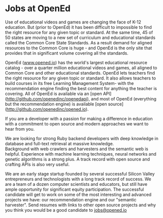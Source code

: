 Jobs at OpenEd
===============

Use of educational videos and games are changing the face of K-12 education.  But (prior to OpenEd) it has been difficult to 
impossible to find the right resource for any given topic or standard.   At the same time, 45 of 50 states are moving to a new
set of curriculum and educational standards called the Common Core State Standards.  As a result demand for aligned resources
to the Common Core is huge - and OpenEd is the only site that provides that in significant volume covering all the standards. 

OpenEd (www.opened.io) has the world's largest educational resource catalog - over a quarter million educational videos and games, 
all aligned to Common Core and other educational standards.   OpenEd lets teachers find the right resource for any given topic 
or standard.  It also allows teachers to build courses in its free Learning Management System- with the recommendation engine
finding the best content for anything the teacher is covering.  All of OpenEd is available via an [open API] 
(http://github.com/openedinc/openedapi), and most of OpenEd (everything but the recommendation engine) is available [open source]
(http://github.com/openedinc/opened.io).  

If you are a developer with a passion for making a difference in education with a commitment to open source and modern
approaches we want to hear from you.  

We are looking for strong Ruby backend developers with deep knowledge in database and full-text retrieval at massive knowledge.  
Background with web crawlers and harvesters and the semantic web is helpful.   Experience with machine learning techniques, neural
networks and genetic algorithms is a strong plus.   A track record with open source and crafting APIs is also very useful.
 
We are an early stage startup founded by several successful Silicon Valley entrepreneurs and technologists with a long track 
record of success.  We are a team of a dozen computer scientists and educators, but still have ample opportunity for
significant equity participation.   The successful candidate will get to work on some of the most interesting and advanced
projects we have: our recommendation engine and our "semantic harvester". Send resumes with links to other open source projects 
and why you think you would be a good candidate to jobs@opened.io